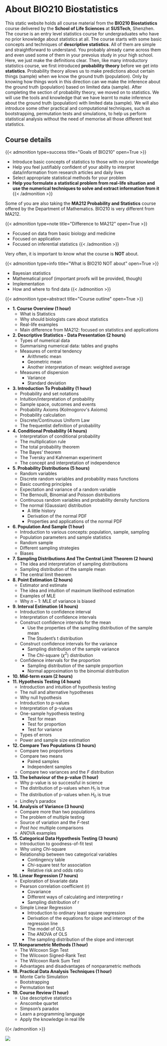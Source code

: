 # About BIO210 Biostatistics


This static website holds all course material from the __BIO210 Biostatistics__ course delivered by the __School of Life Sciences__ at __SUSTech__, Shenzhen. The course is an entry level statistics course for undergraduates who have no prior knowledge about statistics at all. The course starts with some basic concepts and techniques of __descriptive statistics__. All of them are simple and straightforward to understand. You probably already came across them and even used some of them in your prevoius study in your high school. Here, we just make the definitions clear. Then, like many introductory statistics course, we first introduced __probability theory__ before we get into __statistics__. Probability theory allows us to make predictions about certain things (sample) when we know the ground truth (population). Only by knowing how things work in this direction can we make the inference about the ground truth (population) based on limited data (sample). After completing the section of probability theory, we moved on to statistics. We will use the tools and knowledge that we have learnt to make inference about the ground truth (population) with limited data (sample). We will also introduce some other practical and computational techniques, such as bootstrapping, permutation tests and simulations, to help us perform statistical analysis without the need of memorise all those different test statistics.

## Course details

{{< admonition type=success title="Goals of BIO210" open=True >}}
- Introduce basic concepts of statistics to those with no prior knowledge
- Help you feel justifiably confident of your ability to interpret
data/information from research articles and daily lives
- Select appropriate statistical methods for your problem
- __Help you formulate a statistical problem from real-life situation and use the numerical techniques to solve and extract information from it__
{{< /admonition >}}

Some of you are also taking the __MA212 Probability and Statistics__ course offered by the Department of Mathematics. BIO210 is very different from MA212.

{{< admonition type=note title="Difference to MA212" open=True >}}
- Focused on data from basic biology and medicine
- Focused on application
- Focused on inferential statistics
{{< /admonition >}}

Very often, it is important to know what the course is __NOT__ about.

{{< admonition type=info title="What is BIO210 NOT about" open=True >}}
- Bayesian statistics
- Mathematical proof (important proofs will be provided, though)
- Implementation
- How and where to find data
{{< /admonition >}}

{{< admonition type=abstract title="Course outline" open=True >}}
- __1. Course Overview (1 hour)__
  - What is Statistics
  - Why should biologists care about statistics
  - Real-life examples
  - Main difference from MA212: focused on statistics and applications
- __2. Descriptive Statistics - Data Presentation (2 hours)__
  - Types of numerical data
  - Summarising numerical data: tables and graphs
  - Measures of central tendency
    - Arithmetic mean
    - Geometric mean
    - Another interpretation of mean: weighted average
  - Measures of dispersion
    - Variance
    - Standard deviation
- __3. Introduction To Probability (1 hour)__
  - Probability and set notations
  - Intuition/interpretation of probability
  - Sample space, outcomes and events
  - Probability Axioms (Kolmogorov's Axioms)
  - Probability calculation
  - Discrete/Continuous Uniform Law
  - The frequentist definition of probability
- __4. Conditional Probability (4 hours)__
  - Interpretation of conditional probability
  - The multiplication rule
  - The total probability theorem
  - The Bayes’ theorem
  - The Tversky and Kahneman experiment
  - The concept and interpretation of independence
- __5. Probability Distributions (5 hours)__
  - Random variables
  - Discrete random variables and probability mass functions
  - Basic counting principles
  - Expectation and variance of a random variable
  - The Bernoulli, Binomial and Poisson distributions
  - Continuous random variables and probability density functions
  - The normal (Gaussian) distribution
    - A little history
    - Derivation of the normal PDF
    - Properties and applications of the normal PDF
- __6. Population And Sample (1 hour)__
  - Introduction to various concepts: population, sample, sampling
  - Population parameters and sample statistics
  - Random sample
  - Different sampling strategies
  - Biases
- __7. Sampling Distributions And The Central Limit Theorem (2 hours)__
  - The idea and interpretation of sampling distributions
  - Sampling distribution of the sample mean
  - The central limit theorem
- __8. Point Estimation (2 hours)__
  - Estimator and estimate
  - The idea and intuition of maximum likelihood estimation
  - Examples of MLE
  - Why $n-1$: MLE of variance is biased
- __9. Interval Estimation (4 hours)__
  - Introduction to confidence interval
  - Interpretation of confidence intervals
  - Construct confidence intervals for the mean
    - Use the properties of the sampling distribution of the sample mean
    - The Student’s t distribution
  - Construct confidence intervals for the variance
    - Sampling distribution of the sample variance
    - The _Chi_-square ($\chi^2$) distribution
  - Confidence intervals for the proportion
    - Sampling distribution of the sample proportion
    - Normal approximation to the binomial distribution
- __10. Mid-term exam (2 hours)__
- __11. Hypothesis Testing (4 hours)__
  - Introduction and intuition of hypothesis testing
  - The null and alternative hypotheses
  - Why null hypothesis
  - Introduction to p-values
  - Interpretation of p-values
  - One-sample hypothesis testing
    - Test for mean
    - Test for proportion
    - Test for variance
  - Types of errors
  - Power and sample size estimation
- __12. Compare Two Populations (3 hours)__
  - Compare two proportions
  - Compare two means
    - Paired samples
    - Independent samples
  - Compare two variances and the _F_ distribution
- __13. The behaviour of the p-value (1 hour)__
  - Why p-value is so successful in science
  - The distribution of p-values when $H_1$ is true
  - The distribution of p-values when $H_0$ is true
  - Lindley’s paradox
- __14. Analysis of Variance (3 hours)__
  - Compare more than two populations
  - The problem of multiple testing
  - Source of variation and the _F_-test
  - _Post hoc_ multiple comparisons
  - ANOVA examples
- __15. Categorical Data Hypothesis Testing (3 hours)__
  - Introduction to goodness-of-fit test
  - Why using _Chi_-square
  - Relationship between two categorical variables
    - Contingency table
    - _Chi_-square test for association
    - Relative risk and odds ratio
- __16. Linear Regression (7 hours)__
  - Exploration of bivariate data
  - Pearson correlation coefficient (r)
    - Covariance
    - Different ways of calculating and interpreting r
    - Sampling distribution of r
  - Simple Linear Regression
    - Introduction to ordinary least square regression
    - Derivation of the equations for slope and intercept of the regression line
    - The model of OLS
    - The ANOVA of OLS
    - The sampling distribution of the slope and intercept
- __17. Nonparametric Methods (1 hour)__
  - The Wilcoxon Sign Test
  - The Wilcoxon Signed-Rank Test
  - The Wilcoxon Rank Sum Test
  - Advantages and disadvantages of nonparametric methods
- __18. Practical Data Analysis Techniques (1 hour)__
  - Monte Carlo Simulation
  - Bootstrapping
  - Permutation test
- __19. Course Review (1 hour)__
  - Use descriptive statistics
  - Anscombe quartet
  - Simpson’s paradox
  - Learn a programming language
  - Apply the knowledge in real life

{{< /admonition >}}

![](/images/IMG_0246.jpg)
